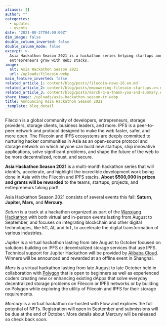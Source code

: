 ```yaml
---
aliases: []
author: ""
categories:
  - updates
  - events
date: "2021-08-27T04:00:00Z"
dim_image: false
double_column_inverted: false
double_column_mode: false
excerpt: >-
  Asia Hackathon Season 2021 is a hackathon series helping startups and
  entrepreneurs grow with Web3 stacks.
image:
  alt: Asia Hackathon Season 2021
  url: /uploads/filecoin.webp
main_feature_inverted: false
related_article_1: content/blog/posts/filecoin-news-26.en.md
related_article_2: content/blog/posts/empowering-filecoin-startups.en.md
related_article_3: content/blog/posts/march-q-a-thank-you-and-summary.en.md
share_image: /uploads/asia-hackathon-season-tr.webp
title: Announcing Asia Hackathon Season 2021
_template: blog_detail
---
```


Filecoin is a global community of developers, entrepreneurs, storage providers, storage clients, business leaders, and more. IPFS is a peer-to-peer network and protocol designed to make the web faster, safer, and more open. The Filecoin and IPFS ecosystems are deeply committed to nurturing hacker communities in Asia as an open-source protocol and storage network on which anyone can build new startups, ship innovative applications, solve significant problems, and shape the future of the web to be more decentralized, robust, and secure.

**Asia Hackathon Season 2021** is a multi-month hackathon series that will identify, accelerate, and highlight the incredible development work being done in Asia with the Filecoin and IPFS stacks. **About $500,000 in prizes and grants will be rewarded** to the teams, startups, projects, and entrepreneurs taking part!

Asia Hackathon Season 2021 consists of several events this fall: **Saturn**, **Jupiter, Mars,** and **Mercury.**

_Saturn_ is a track at a hackathon organized as part of the [Wanxiang Hackathon](https://wxblockchain.medium.com/) with both virtual and in-person events lasting from August to September, and focuses on integrating blockchain and other digital technologies, like 5G, AI, and IoT, to accelerate the digital transformation of various industries.

_Jupiter_ is a virtual hackathon lasting from late August to October focused on solutions building on IPFS or decentralized storage services that use IPFS. Technical support for Jupiter Hackathon will be provided by [Alibaba Cloud](https://us.alibabacloud.com/). Winners will be announced and rewarded at an offline event in Shanghai.

_Mars_ is a virtual hackathon lasting from late August to late October held in collaboration with [Polygon](https://polygon.technology) that is open to beginners as well as experienced coders creating new or enhancing existing dApps that solve everyday decentralized storage problems on Filecoin or IPFS networks or by building on Polygon while exploring the utility of Filecoin and IPFS for their storage requirements.

_Mercury_ is a virtual hackathon co-hosted with Flow and explores the full potential of NFTs. Registration will open in September and submissions will be due at the end of October. More details about Mercury will be released so check back soon.
